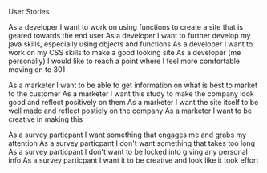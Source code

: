 User Stories



As a developer I want to work on using functions to create a site that is geared towards the end user
As a developer I want to further develop my java skills, especially using objects and functions
As a developer I want to work on my CSS skills to make a good looking site 
As a developer (me personally) I would like to reach a point where I feel more comfortable moving on to 301

As a marketer I want to be able to get information on what is best to market to the customer 
As a marketer I want this study to make the company look good and reflect positively on them
As a marketer I want the site itself to be well made and reflect postiely on the company 
As a marketer I want to be creative in making this

As a survey particpant I want something that engages me and grabs my attention
As a survey particpant I don't want something that takes too long
As a survey particpant I don't want to be locked into giving any personal info
As a survey particpant I want it to be creative and look like it took effort